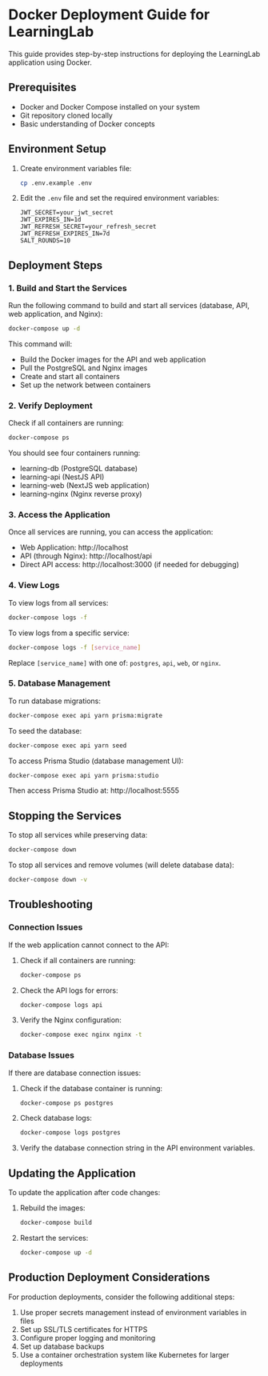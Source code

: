 # Docker Deployment Guide for LearningLab

This guide provides step-by-step instructions for deploying the LearningLab application using Docker.

## Prerequisites

- Docker and Docker Compose installed on your system
- Git repository cloned locally
- Basic understanding of Docker concepts

## Environment Setup

1. Create environment variables file:

   ```bash
   cp .env.example .env
   ```

2. Edit the `.env` file and set the required environment variables:

   ```
   JWT_SECRET=your_jwt_secret
   JWT_EXPIRES_IN=1d
   JWT_REFRESH_SECRET=your_refresh_secret
   JWT_REFRESH_EXPIRES_IN=7d
   SALT_ROUNDS=10
   ```

## Deployment Steps

### 1. Build and Start the Services

Run the following command to build and start all services (database, API, web application, and Nginx):

```bash
docker-compose up -d
```

This command will:
- Build the Docker images for the API and web application
- Pull the PostgreSQL and Nginx images
- Create and start all containers
- Set up the network between containers

### 2. Verify Deployment

Check if all containers are running:

```bash
docker-compose ps
```

You should see four containers running:
- learning-db (PostgreSQL database)
- learning-api (NestJS API)
- learning-web (NextJS web application)
- learning-nginx (Nginx reverse proxy)

### 3. Access the Application

Once all services are running, you can access the application:

- Web Application: http://localhost
- API (through Nginx): http://localhost/api
- Direct API access: http://localhost:3000 (if needed for debugging)

### 4. View Logs

To view logs from all services:

```bash
docker-compose logs -f
```

To view logs from a specific service:

```bash
docker-compose logs -f [service_name]
```

Replace `[service_name]` with one of: `postgres`, `api`, `web`, or `nginx`.

### 5. Database Management

To run database migrations:

```bash
docker-compose exec api yarn prisma:migrate
```

To seed the database:

```bash
docker-compose exec api yarn seed
```

To access Prisma Studio (database management UI):

```bash
docker-compose exec api yarn prisma:studio
```

Then access Prisma Studio at: http://localhost:5555

## Stopping the Services

To stop all services while preserving data:

```bash
docker-compose down
```

To stop all services and remove volumes (will delete database data):

```bash
docker-compose down -v
```

## Troubleshooting

### Connection Issues

If the web application cannot connect to the API:

1. Check if all containers are running:
   ```bash
   docker-compose ps
   ```

2. Check the API logs for errors:
   ```bash
   docker-compose logs api
   ```

3. Verify the Nginx configuration:
   ```bash
   docker-compose exec nginx nginx -t
   ```

### Database Issues

If there are database connection issues:

1. Check if the database container is running:
   ```bash
   docker-compose ps postgres
   ```

2. Check database logs:
   ```bash
   docker-compose logs postgres
   ```

3. Verify the database connection string in the API environment variables.

## Updating the Application

To update the application after code changes:

1. Rebuild the images:
   ```bash
   docker-compose build
   ```

2. Restart the services:
   ```bash
   docker-compose up -d
   ```

## Production Deployment Considerations

For production deployments, consider the following additional steps:

1. Use proper secrets management instead of environment variables in files
2. Set up SSL/TLS certificates for HTTPS
3. Configure proper logging and monitoring
4. Set up database backups
5. Use a container orchestration system like Kubernetes for larger deployments